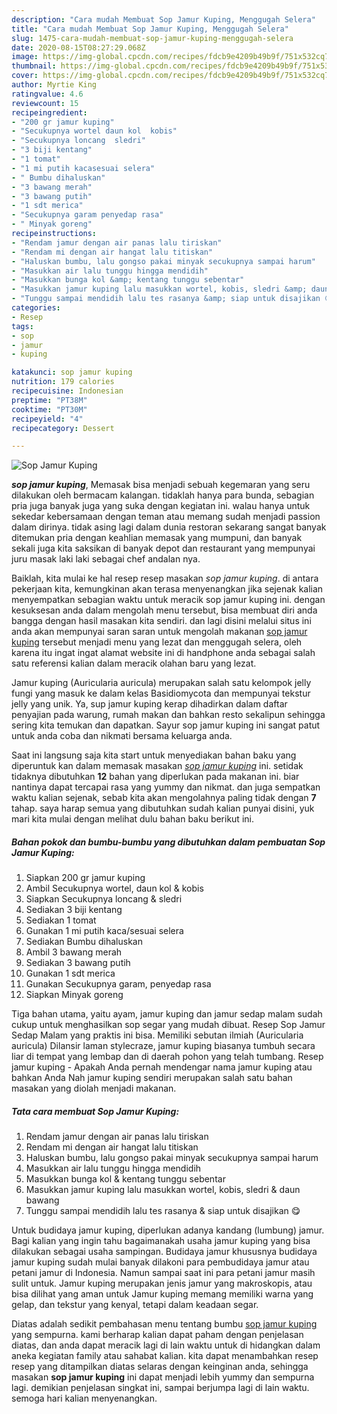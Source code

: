 ```yaml
---
description: "Cara mudah Membuat Sop Jamur Kuping, Menggugah Selera"
title: "Cara mudah Membuat Sop Jamur Kuping, Menggugah Selera"
slug: 1475-cara-mudah-membuat-sop-jamur-kuping-menggugah-selera
date: 2020-08-15T08:27:29.068Z
image: https://img-global.cpcdn.com/recipes/fdcb9e4209b49b9f/751x532cq70/sop-jamur-kuping-foto-resep-utama.jpg
thumbnail: https://img-global.cpcdn.com/recipes/fdcb9e4209b49b9f/751x532cq70/sop-jamur-kuping-foto-resep-utama.jpg
cover: https://img-global.cpcdn.com/recipes/fdcb9e4209b49b9f/751x532cq70/sop-jamur-kuping-foto-resep-utama.jpg
author: Myrtie King
ratingvalue: 4.6
reviewcount: 15
recipeingredient:
- "200 gr jamur kuping"
- "Secukupnya wortel daun kol  kobis"
- "Secukupnya loncang  sledri"
- "3 biji kentang"
- "1 tomat"
- "1 mi putih kacasesuai selera"
- " Bumbu dihaluskan"
- "3 bawang merah"
- "3 bawang putih"
- "1 sdt merica"
- "Secukupnya garam penyedap rasa"
- " Minyak goreng"
recipeinstructions:
- "Rendam jamur dengan air panas lalu tiriskan"
- "Rendam mi dengan air hangat lalu titiskan"
- "Haluskan bumbu, lalu gongso pakai minyak secukupnya sampai harum"
- "Masukkan air lalu tunggu hingga mendidih"
- "Masukkan bunga kol &amp; kentang tunggu sebentar"
- "Masukkan jamur kuping lalu masukkan wortel, kobis, sledri &amp; daun bawang"
- "Tunggu sampai mendidih lalu tes rasanya &amp; siap untuk disajikan 😋"
categories:
- Resep
tags:
- sop
- jamur
- kuping

katakunci: sop jamur kuping 
nutrition: 179 calories
recipecuisine: Indonesian
preptime: "PT38M"
cooktime: "PT30M"
recipeyield: "4"
recipecategory: Dessert

---
```



![Sop Jamur Kuping](https://img-global.cpcdn.com/recipes/fdcb9e4209b49b9f/751x532cq70/sop-jamur-kuping-foto-resep-utama.jpg)

<b><i>sop jamur kuping</i></b>, Memasak bisa menjadi sebuah kegemaran yang seru dilakukan oleh bermacam kalangan. tidaklah hanya para bunda, sebagian pria juga banyak juga yang suka dengan kegiatan ini. walau hanya untuk sekedar kebersamaan dengan teman atau memang sudah menjadi passion dalam dirinya. tidak asing lagi dalam dunia restoran sekarang sangat banyak ditemukan pria dengan keahlian memasak yang mumpuni, dan banyak sekali juga kita saksikan di banyak depot dan restaurant yang mempunyai juru masak laki laki sebagai chef andalan nya.

Baiklah, kita mulai ke hal resep resep masakan <i>sop jamur kuping</i>. di antara pekerjaan kita, kemungkinan akan terasa menyenangkan jika sejenak kalian menyempatkan sebagian waktu untuk meracik sop jamur kuping ini. dengan kesuksesan anda dalam mengolah menu tersebut, bisa membuat diri anda bangga dengan hasil masakan kita sendiri. dan lagi disini melalui situs ini anda akan mempunyai saran saran untuk mengolah makanan <u>sop jamur kuping</u> tersebut menjadi menu yang lezat dan menggugah selera, oleh karena itu ingat ingat alamat website ini di handphone anda sebagai salah satu referensi kalian dalam meracik olahan baru yang lezat.

Jamur kuping (Auricularia auricula) merupakan salah satu kelompok jelly fungi yang masuk ke dalam kelas Basidiomycota dan mempunyai tekstur jelly yang unik. Ya, sup jamur kuping kerap dihadirkan dalam daftar penyajian pada warung, rumah makan dan bahkan resto sekalipun sehingga sering kita temukan dan dapatkan. Sayur sop jamur kuping ini sangat patut untuk anda coba dan nikmati bersama keluarga anda.


Saat ini langsung saja kita start untuk menyediakan bahan baku yang diperuntuk kan dalam memasak masakan <u><i>sop jamur kuping</i></u> ini. setidak tidaknya dibutuhkan <b>12</b> bahan yang diperlukan pada makanan ini. biar nantinya dapat tercapai rasa yang yummy dan nikmat. dan juga sempatkan waktu kalian sejenak, sebab kita akan mengolahnya paling tidak dengan <b>7</b> tahap. saya harap semua yang dibutuhkan sudah kalian punyai disini, yuk mari kita mulai dengan melihat dulu bahan baku berikut ini.

<!--inarticleads1-->

##### Bahan pokok dan bumbu-bumbu yang dibutuhkan dalam pembuatan Sop Jamur Kuping:

1. Siapkan 200 gr jamur kuping
1. Ambil Secukupnya wortel, daun kol &amp; kobis
1. Siapkan Secukupnya loncang &amp; sledri
1. Sediakan 3 biji kentang
1. Sediakan 1 tomat
1. Gunakan 1 mi putih kaca/sesuai selera
1. Sediakan  Bumbu dihaluskan
1. Ambil 3 bawang merah
1. Sediakan 3 bawang putih
1. Gunakan 1 sdt merica
1. Gunakan Secukupnya garam, penyedap rasa
1. Siapkan  Minyak goreng


Tiga bahan utama, yaitu ayam, jamur kuping dan jamur sedap malam sudah cukup untuk menghasilkan sop segar yang mudah dibuat. Resep Sop Jamur Sedap Malam yang praktis ini bisa. Memiliki sebutan ilmiah (Auricularia auricula) Dilansir laman stylecraze, jamur kuping biasanya tumbuh secara liar di tempat yang lembap dan di daerah pohon yang telah tumbang. Resep jamur kuping - Apakah Anda pernah mendengar nama jamur kuping atau bahkan Anda Nah jamur kuping sendiri merupakan salah satu bahan masakan yang diolah menjadi makanan. 

<!--inarticleads2-->

##### Tata cara membuat Sop Jamur Kuping:

1. Rendam jamur dengan air panas lalu tiriskan
1. Rendam mi dengan air hangat lalu titiskan
1. Haluskan bumbu, lalu gongso pakai minyak secukupnya sampai harum
1. Masukkan air lalu tunggu hingga mendidih
1. Masukkan bunga kol &amp; kentang tunggu sebentar
1. Masukkan jamur kuping lalu masukkan wortel, kobis, sledri &amp; daun bawang
1. Tunggu sampai mendidih lalu tes rasanya &amp; siap untuk disajikan 😋


Untuk budidaya jamur kuping, diperlukan adanya kandang (lumbung) jamur. Bagi kalian yang ingin tahu bagaimanakah usaha jamur kuping yang bisa dilakukan sebagai usaha sampingan. Budidaya jamur khususnya budidaya jamur kuping sudah mulai banyak dilakoni para pembudidaya jamur atau petani jamur di Indonesia. Namun sampai saat ini para petani jamur masih sulit untuk. Jamur kuping merupakan jenis jamur yang makroskopis, atau bisa dilihat yang aman untuk Jamur kuping memang memiliki warna yang gelap, dan tekstur yang kenyal, tetapi dalam keadaan segar. 

Diatas adalah sedikit pembahasan menu tentang bumbu <u>sop jamur kuping</u> yang sempurna. kami berharap kalian dapat paham dengan penjelasan diatas, dan anda dapat meracik lagi di lain waktu untuk di hidangkan dalam aneka kegiatan family atau sahabat kalian. kita dapat menambahkan resep resep yang ditampilkan diatas selaras dengan keinginan anda, sehingga masakan <b>sop jamur kuping</b> ini dapat menjadi lebih yummy dan sempurna lagi. demikian penjelasan singkat ini, sampai berjumpa lagi di lain waktu. semoga hari kalian menyenangkan.
